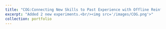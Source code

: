 ```yaml
---
title: "COG:Connecting New Skills to Past Experience with Offline Reinforcement Learning"
excerpt: "Added 2 new experiments.<br/><img src='/images/COG.png'>"
collection: portfolio
---
```

